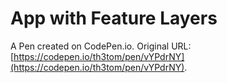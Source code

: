 # App with Feature Layers

A Pen created on CodePen.io. Original URL: [https://codepen.io/th3tom/pen/vYPdrNY](https://codepen.io/th3tom/pen/vYPdrNY).

